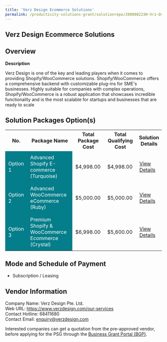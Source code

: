 ```yaml
---
title: 'Verz Design Ecommerce Solutions'
permalink: /productivity-solutions-grant/solutionrepo/200908223H-Vrz-Dsgn-Ecommrc-SLNs-G
---
```


## Verz Design Ecommerce Solutions

## Overview

**Description**

Verz Design is one of the key and leading players when it comes to providing Shopify/WooCommerce solutions. Shopify/WooCommerce offers a comprehensive backend with customizable plug-ins for SME's businesses. Highly suitable for companies with complex operations, Shopify/WooCommerce is a robust application that showcases incredible functionality and is the most scalable for startups and businesses that are ready to scale

## Solution Packages Option(s)

<table>
<tr>
<th><b>No.</b></th>
<th><b>Package Name</b></th>
<th><b>Total Package Cost</b></th>
<th><b>Total Qualifying Cost</b></th>
<th><b>Solution Details</b></th>
</tr>
<tr>
<td style='padding: 10px; background-color: #037E8A; color: #FFFFFF;'>Option 1</td>
<td style='padding: 10px; background-color: #037E8A; color: #FFFFFF;'>Advanced Shopify E-commerce (Turquoise)</td>
<td style='padding: 10px;'>$4,998.00</td>
<td style='padding: 10px;'>$4,998.00</td>
<td style='padding: 10px;'><a href='images/psg/200908223H_20240111_30012025_Desensitised_Annex3_Part1.pdf' target='_blank'>View Details</a></td>
</tr>
<tr>
<td style='padding: 10px; background-color: #037E8A; color: #FFFFFF;'>Option 2</td>
<td style='padding: 10px; background-color: #037E8A; color: #FFFFFF;'>Advanced WooCommerce eCommerce (Ruby)</td>
<td style='padding: 10px;'>$5,000.00</td>
<td style='padding: 10px;'>$5,000.00</td>
<td style='padding: 10px;'><a href='images/psg/200908223H_20240111_30012025_Desensitised_Annex3_Part2.pdf' target='_blank'>View Details</a></td>
</tr>
<tr>
<td style='padding: 10px; background-color: #037E8A; color: #FFFFFF;'>Option 3</td>
<td style='padding: 10px; background-color: #037E8A; color: #FFFFFF;'>Premium Shopify & WooCommerce Ecommerce (Crystal)</td>
<td style='padding: 10px;'>$6,998.00</td>
<td style='padding: 10px;'>$5,600.00</td>
<td style='padding: 10px;'><a href='images/psg/200908223H_20240111_30012025_Desensitised_Annex3_Part3.pdf' target='_blank'>View Details</a></td>
</tr>
</table>

## Mode and Schedule of Payment

 - Subscription / Leasing

## Vendor Information

 Company Name: Verz Design Pte. Ltd.<br>Web URL: https://www.verzdesign.com/our-services <br>Contact Hotline: 68411680 <br>Contact Email: enquiry@verzdesign.com <br>

Interested companies can get a quotation from the pre-approved vendor, before applying for the PSG through the <a href='https://www.businessgrants.gov.sg/' target='_blank' rel='noopener'>Business Grant Portal (BGP)</a>.

<script src="/jquery/resize-tables.js"></script>
